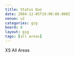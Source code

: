 ```yaml
---
title: Status Quo
date: 2004-12-05T19:00:00.000Z
venue: v2
categories: gig
board: 8
layout: gig
tags: [all areas]
---
```

XS All Areas